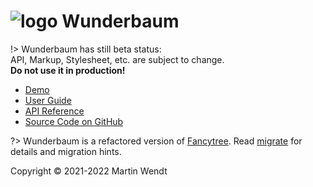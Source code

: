 # ![logo](/assets/tree_logo_32.png ':ignore') Wunderbaum

!> Wunderbaum has still beta status:<br>
   API, Markup, Stylesheet, etc. are subject to change.<br>
   **Do not use it in production!**

* [Demo](demo ':ignore')
* [User Guide](/tutorial/overview.md)
* [API Reference](/wunderbaum/api/index.html ':ignore')
* [Source Code on GitHub](https://github.com/mar10/wunderbaum)

?> Wunderbaum is a refactored version of [Fancytree](https://github.com/mar10/fancytree).
   Read [migrate](/tutorial/migrate.md) for details and migration hints.

Copyright &copy; 2021-2022 Martin Wendt
